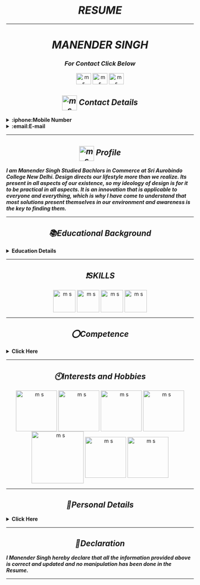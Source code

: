 ***<h1 align="center">RESUME</h1>***

-----

***<h1 align="center"> MANENDER SINGH </h1>***
***<h3 align="center">For Contact Click Below</h3>***
<p align="center">
<a href="https://github.com/Manender80801" target="blank"><img align="center" src="https://user-images.githubusercontent.com/83487902/117480097-c7566480-af7e-11eb-9be3-a2d4ea0ed820.png" alt="m s" height="30" width="40" /></a> 
<a href="https://mail.google.com/mail/u/1/?tab=mm" target="blank"><img align="center" src="https://user-images.githubusercontent.com/83487902/117479823-6cbd0880-af7e-11eb-98ea-ce5dbe98f75b.png" alt="m s" height="30" width="40" /></a>
<a href="https://www.linkedin.com/in/manender-singh-29768a157/" target="blank"><img align="center" src="https://user-images.githubusercontent.com/83487902/117479854-747cad00-af7e-11eb-98ca-3f3437807a08.jpg" alt="m s" height="30" width="40" /></a>
</p>

***<h2 align="center"><img align="center" src="https://user-images.githubusercontent.com/83487902/117479811-66c72780-af7e-11eb-84db-be7c963d756b.png" alt="m s" height="40" width="40" /> Contact Details </h2>*** 

<details close="close"> 
  <summary><b>:iphone:Mobile Number </b></summary>
  <ol>
     <li>
       +91 9891480801
        </li>
    <li>
      +91 6005910449
        </li>
    <br/>
    </ol>
</details>
    <details close="close"> 
  <summary><b>:email:E-mail </b></summary>
  <ol> 
     <li>
       manender.x.singh@fosteringlinux.com
        </li>
    <li>
     manendersingh10@gmail.com
        </li>
    <br/>
    </ol>
</details>


 -----


***<h2 align="center"><img align="center" src="https://user-images.githubusercontent.com/83487902/117482651-4ac58500-af82-11eb-96c6-edc49f6069f7.png" alt="m s" height="40" width="40" /> Profile</h2>*** 
***I am Manender Singh Studied Bachlors in Commerce at Sri Aurobindo College New Delhi. Design directs our lifestyle more than we realize. Its present in all aspects of our existence, so my ideology of design is for it to be practical in all aspects. It is an innovation that is applicable to everyone and everything, which is why I have come to understand that most solutions present themselves in our environment and awareness is the key to finding them.***

------

***<h2 align="center"> :books:Educational Background </h2>***
<!-- Education Details of Manender Singh -->
<details close="close"> 
  <summary><b>Education Details </b></summary>
  
    
| ***Course*** | ***Institution/ School*** | ***Year of Passing*** | ***Percentage*** | ***Location on Maps*** |
| --------------- | --------------- | --------------- | ---------- | --------- |
| Bachelors in Commerce | Sri Aurobindo College | 2017 | 59.92% | [College on Google Map](https://www.google.com/maps/place/Sri+Aurobindo+College/@28.53231,77.2149501,15z/data=!4m2!3m1!1s0x0:0xb5525e8e1052285d?sa=X&ved=2ahUKEwjuwNC-lLjwAhUvqksFHaaHDA0Q_BIwCnoECBYQAw) |
| 12th | Army Public School, Shankar Vihar | 2013| 82.8% |  [School on Google Map](https://www.google.com/maps/place/Army+Public+School+Shankar+Vihar/@28.5611444,77.1393755,17z/data=!3m1!4b1!4m5!3m4!1s0x390d1c37c64d0001:0xe5db466b5b173730!8m2!3d28.5611579!4d77.1414916) |
| 10th | Army Public School, Shankar Vihar | 2011 | 6.2 CGPA |  [School on Google Map](https://www.google.com/maps/place/Army+Public+School+Shankar+Vihar/@28.5611444,77.1393755,17z/data=!3m1!4b1!4m5!3m4!1s0x390d1c37c64d0001:0xe5db466b5b173730!8m2!3d28.5611579!4d77.1414916) |

</details>

-------

***<h2 align="center"> :heavy_exclamation_mark:SKILLS </h2>***

<p align="center">
<img align="center" src="https://user-images.githubusercontent.com/83487902/117493402-8e26f000-af90-11eb-9ea1-24e302fe5165.png" alt="m s" height="60" width="60" /></a> 
<img align="center" src="https://user-images.githubusercontent.com/83487902/117480097-c7566480-af7e-11eb-9be3-a2d4ea0ed820.png" alt="m s" height="60" width="60" /></a> 
<img align="center" src="https://user-images.githubusercontent.com/83487902/117493419-967f2b00-af90-11eb-9bda-1876c04fdddc.png" alt="m s" height="60" width="60" /></a> 
<img align="center" src="https://user-images.githubusercontent.com/83487902/117493445-9da63900-af90-11eb-8a1f-18f9fb1e66ff.jpg" alt="m s" height="60" width="60" /></a> 

</p>

------

***<h2 align="center"> :o:Competence </h2>***
<details close="close"> 
  <summary><b> Click Here </b></summary>
<ol>
    <li>
       User Centered Design
        </li>
    <li>
      Design Process
        </li>
  <li>
       Research
        </li>
    <li>
      Design Management
        </li>
  <li>
       Critical Thinking
        </li>
    <li>
      Leadership
        </li>
    <br/>
    </ol>
  </details>
  
  ------
  
  ***<h2 align="center">:clock10:Interests and Hobbies </h2>*** 

  
<p align="center">
<img align="center" src="https://user-images.githubusercontent.com/83487902/117498615-a8b09780-af97-11eb-9fa0-f90e9369900c.gif" alt="m s" height="110" width="110" /></a>
<img align="center" src="https://user-images.githubusercontent.com/83487902/117501839-41e1ad00-af9c-11eb-903c-e73c8b97e56b.gif" alt="m s" height="110" width="110" /></a> 
<img align="center" src="https://user-images.githubusercontent.com/83487902/117498830-f2997d80-af97-11eb-8fa0-86137db14a8e.gif" alt="m s" height="110" width="110" /></a> 
<img align="center" src="https://user-images.githubusercontent.com/83487902/117499709-3b056b00-af99-11eb-857d-ce19534457c9.gif" alt="m s" height="110" width="110" /></a> 
<img align="center" src="https://user-images.githubusercontent.com/83487902/117499516-f5e13900-af98-11eb-9c61-2a23f6c8dd87.gif" alt="m s" height="140" width="140" /></a> 
<img align="center" src="https://user-images.githubusercontent.com/83487902/117500228-f3331380-af99-11eb-8c38-e7409f60cfff.gif" alt="m s" height="110" width="110" /></a> 
<img align="center" src="https://user-images.githubusercontent.com/83487902/117501821-3b533580-af9c-11eb-9c06-9b8449efef11.gif" alt="m s" height="110" width="110" /></a> 
</p>

-----

***<h2 align="center">:boy:Personal Details</h2>*** 
<details close="close"> 
  <summary><b>Click Here</b></summary>
<ul><br/>
<b>
Father's Name: </b>
  
```sh
Kulwant Singh
  ```
  <b>
Mobile No: </b>
  
```sh
9891480801
  ```
  <b>
E-mail: </b>
  
```sh
manendersingh10@gmail.com
  ```
  <b>
Date Of Birth: </b>

 ```sh
10th july 1995
  ```
  <b>
Marital Status: </b>

   ```sh
Unmarried
  ```
 <b> 
Languages: </b>

```sh
English and Hindi
  ```
  <b>
Correspondence Address:</b>

```sh
Room No 12,  2nd Floor, Plot No - 921,  Mahipalpur Bypass road, New Delhi- 110077
  ```
  <b>
Permanent Address: </b>
  
  ```sh
149, Dhandhal , P O - Dhandhal , P. S- Ram Nagar , District - Udhampur, State-Jammu And Kashmir -  182126
  ```
</ul>
</details>

-----

***<h2 align="center">:green_book:Declaration </h2>*** 
***I Manender Singh hereby declare that all the information provided above is correct and updated and no manipulation has been done in the Resume.***

-------


  
  



